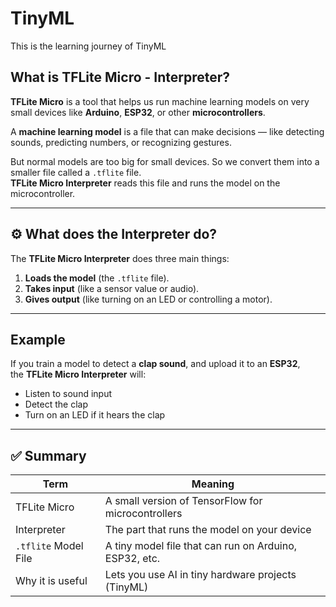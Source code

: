 # TinyML
This is the learning journey of TinyML  

## What is TFLite Micro - Interpreter?

**TFLite Micro** is a tool that helps us run machine learning models on very small devices like **Arduino**, **ESP32**, or other **microcontrollers**.

A **machine learning model** is a file that can make decisions — like detecting sounds, predicting numbers, or recognizing gestures.

But normal models are too big for small devices. So we convert them into a smaller file called a `.tflite` file.  
**TFLite Micro Interpreter** reads this file and runs the model on the microcontroller.

---

## ⚙️ What does the Interpreter do?

The **TFLite Micro Interpreter** does three main things:

1. **Loads the model** (the `.tflite` file).
2. **Takes input** (like a sensor value or audio).
3. **Gives output** (like turning on an LED or controlling a motor).

---

##  Example

If you train a model to detect a **clap sound**, and upload it to an **ESP32**,  
the **TFLite Micro Interpreter** will:

- Listen to sound input  
- Detect the clap  
- Turn on an LED if it hears the clap

---

## ✅ Summary

| Term                  | Meaning                                                                 |
|-----------------------|-------------------------------------------------------------------------|
| TFLite Micro          | A small version of TensorFlow for microcontrollers                     |
| Interpreter           | The part that runs the model on your device                            |
| `.tflite` Model File  | A tiny model file that can run on Arduino, ESP32, etc.                 |
| Why it is useful      | Lets you use AI in tiny hardware projects (TinyML)                     |
